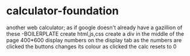 # calculator-foundation
another web calculator; as if google doesn't already have a gazillion of these
-BOILERPLATE
   create html,js,css
   create a div in the middle of  the page
   400*600
   display numbers on the display tab as the numbers are clicked
   the buttons changes its colour as clicked
   the calc resets to 0 
